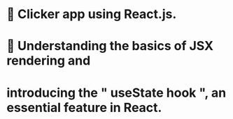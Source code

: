 # 📖 Clicker app using React.js.
# 👀 Understanding the basics of JSX rendering and 
# introducing the " useState hook ", an essential feature in React.



